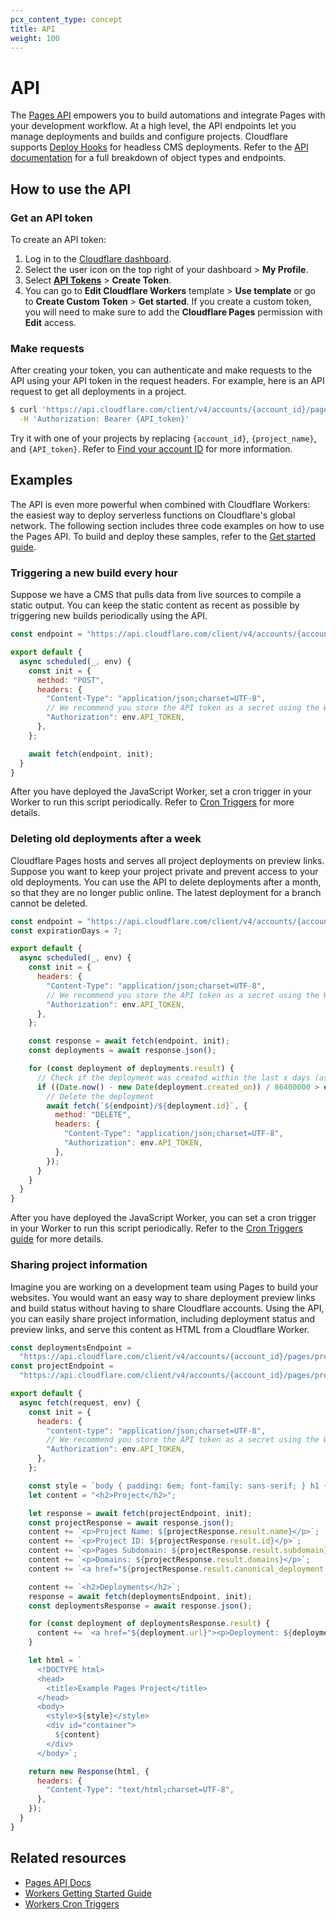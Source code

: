 ```yaml
---
pcx_content_type: concept
title: API
weight: 100
---
```


# API

The [Pages API](/api/operations/pages-project-get-projects) empowers you to build automations and integrate Pages with your development workflow. At a high level, the API endpoints let you manage deployments and builds and configure projects. Cloudflare supports [Deploy Hooks](/pages/platform/deploy-hooks/) for headless CMS deployments. Refer to the [API documentation](https://api.cloudflare.com/) for a full breakdown of object types and endpoints.

## How to use the API

### Get an API token

To create an API token:

1. Log in to the [Cloudflare dashboard](https://dash.cloudflare.com).
2. Select the user icon on the top right of your dashboard > **My Profile**.
3. Select [**API Tokens**](https://dash.cloudflare.com/profile/api-tokens) > **Create Token**. 
4. You can go to **Edit Cloudflare Workers** template > **Use template** or go to **Create Custom Token** > **Get started**. If you create a custom token, you will need to make sure to add the **Cloudflare Pages** permission with **Edit** access.

### Make requests

After creating your token, you can authenticate and make requests to the API using your API token in the request headers. For example, here is an API request to get all deployments in a project.

```sh
$ curl 'https://api.cloudflare.com/client/v4/accounts/{account_id}/pages/projects/{project_name}/deployments' \
  -H 'Authorization: Bearer {API_token}'
```

Try it with one of your projects by replacing `{account_id}`, `{project_name}`, and `{API_token}`. Refer to [Find your account ID](/fundamentals/setup/find-account-and-zone-ids/) for more information.

## Examples

The API is even more powerful when combined with Cloudflare Workers: the easiest way to deploy serverless functions on Cloudflare's global network. The following section includes three code examples on how to use the Pages API. To build and deploy these samples, refer to the [Get started guide](/workers/get-started/guide/).

### Triggering a new build every hour

Suppose we have a CMS that pulls data from live sources to compile a static output. You can keep the static content as recent as possible by triggering new builds periodically using the API.

```js
const endpoint = "https://api.cloudflare.com/client/v4/accounts/{account_id}/pages/projects/{project_name}/deployments";

export default {
  async scheduled(_, env) {
    const init = {
      method: "POST",
      headers: {
        "Content-Type": "application/json;charset=UTF-8",
        // We recommend you store the API token as a secret using the Workers dashboard or using Wrangler as documented here: https://developers.cloudflare.com/workers/wrangler/commands/#secret
        "Authorization": env.API_TOKEN,
      },
    };

    await fetch(endpoint, init);
  }
}
```

After you have deployed the JavaScript Worker, set a cron trigger in your Worker to run this script periodically. Refer to [Cron Triggers](/workers/configuration/cron-triggers/) for more details.

### Deleting old deployments after a week

Cloudflare Pages hosts and serves all project deployments on preview links. Suppose you want to keep your project private and prevent access to your old deployments. You can use the API to delete deployments after a month, so that they are no longer public online. The latest deployment for a branch cannot be deleted.

```js
const endpoint = "https://api.cloudflare.com/client/v4/accounts/{account_id}/pages/projects/{project_name}/deployments";
const expirationDays = 7;

export default {
  async scheduled(_, env) {
    const init = {
      headers: {
        "Content-Type": "application/json;charset=UTF-8",
        // We recommend you store the API token as a secret using the Workers dashboard or using Wrangler as documented here: https://developers.cloudflare.com/workers/wrangler/commands/#secret
        "Authorization": env.API_TOKEN,
      },
    };

    const response = await fetch(endpoint, init);
    const deployments = await response.json();

    for (const deployment of deployments.result) {
      // Check if the deployment was created within the last x days (as defined by `expirationDays` above)
      if ((Date.now() - new Date(deployment.created_on)) / 86400000 > expirationDays) {
        // Delete the deployment
        await fetch(`${endpoint}/${deployment.id}`, {
          method: "DELETE",
          headers: {
            "Content-Type": "application/json;charset=UTF-8",
            "Authorization": env.API_TOKEN,
          },
        });
      }
    }
  }
}
```

After you have deployed the JavaScript Worker, you can set a cron trigger in your Worker to run this script periodically. Refer to the [Cron Triggers guide](/workers/configuration/cron-triggers/) for more details.

### Sharing project information

Imagine you are working on a development team using Pages to build your websites. You would want an easy way to share deployment preview links and build status without having to share Cloudflare accounts. Using the API, you can easily share project information, including deployment status and preview links, and serve this content as HTML from a Cloudflare Worker.

```js
const deploymentsEndpoint =
  "https://api.cloudflare.com/client/v4/accounts/{account_id}/pages/projects/{project_name}/deployments";
const projectEndpoint =
  "https://api.cloudflare.com/client/v4/accounts/{account_id}/pages/projects/{project_name}";

export default {
  async fetch(request, env) {
    const init = {
      headers: {
        "content-type": "application/json;charset=UTF-8",
        // We recommend you store the API token as a secret using the Workers dashboard or using Wrangler as documented here: https://developers.cloudflare.com/workers/wrangler/commands/#secret
        "Authorization": env.API_TOKEN,
      },
    };

    const style = `body { padding: 6em; font-family: sans-serif; } h1 { color: #f6821f }`;
    let content = "<h2>Project</h2>";

    let response = await fetch(projectEndpoint, init);
    const projectResponse = await response.json();
    content += `<p>Project Name: ${projectResponse.result.name}</p>`;
    content += `<p>Project ID: ${projectResponse.result.id}</p>`;
    content += `<p>Pages Subdomain: ${projectResponse.result.subdomain}</p>`;
    content += `<p>Domains: ${projectResponse.result.domains}</p>`;
    content += `<a href="${projectResponse.result.canonical_deployment.url}"><p>Latest preview: ${projectResponse.result.canonical_deployment.url}</p></a>`;

    content += `<h2>Deployments</h2>`;
    response = await fetch(deploymentsEndpoint, init);
    const deploymentsResponse = await response.json();

    for (const deployment of deploymentsResponse.result) {
      content += `<a href="${deployment.url}"><p>Deployment: ${deployment.id}</p></a>`;
    }

    let html = `
      <!DOCTYPE html>
      <head>
        <title>Example Pages Project</title>
      </head>
      <body>
        <style>${style}</style>
        <div id="container">
          ${content}
        </div>
      </body>`;

    return new Response(html, {
      headers: {
        "Content-Type": "text/html;charset=UTF-8",
      },
    });
  }
}
```

## Related resources

- [Pages API Docs](/api/operations/pages-project-get-projects)
- [Workers Getting Started Guide](/workers/get-started/guide/)
- [Workers Cron Triggers](/workers/configuration/cron-triggers/)
